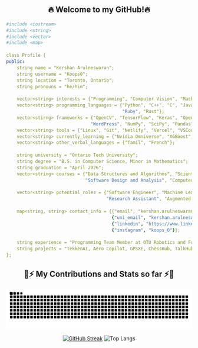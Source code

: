 <div align="center">
  <h2>🔥 Welcome to my GitHub!🔥 </h2>
</div>

```yaml
#include <iostream>
#include <string>
#include <vector>
#include <map>

class Profile {
public:
    string name = "Kershan Arulneswaran";
    string username = "Koops0";
    string location = "Toronto, Ontario";
    string pronouns = "he/him";

    vector<string> interests = {"Programming", "Computer Vision", "Machine Learning", "Open Source", "Robotics", "NLP"};
    vector<string> programming_languages = {"Python", "C++", "C", "JavaScript", "Go", "TypeScript" "Java", "HTML", "CSS",
                                            "Ruby", "Rust"};
    vector<stirng> frameworks = {"OpenCV", "TensorFlow", "Keras", "OpenGL", "React", "Node.js", "Next.js", "Django", "Flask",
                                "WordPress", "NumPy", "SciPy", "Pandas", "Seaborn", "Matplotlib", "scikit-learn"};
    vector<string> tools = {"Linux", "Git", "Netlify", "Vercel", "VSCode", "Amazon Web Services", "SQL"};
    vector<string> currently_learning = {"Nvidia Omniverse", "XGBoost", "spaCy", "PyTorch", "PySpark", "MongoDB", "Flutter"};
    vector<string> other_verbal_languages = {"Tamil", "French"};

    string university = "Ontario Tech University";
    string degree = "B.S. in Computer Science, Minor in Mathematics";
    string graduation = "April 2026";
    vector<string> courses = {"Data Structures and Algorithms", "Scientific Data Analysis", "Software Systems Dev. and Integ.",
                              "Software Design and Analysis", "Computer Graphics and Visualization"};

    vector<string> potential_roles = {"Software Engineer", "Machine Learning Engineer", "Computer Vision Engineer", 
                                      "Research Assistant", "Augmented Reality Developer", "Data Scientist"};

    map<string, string> contact_info = {{"email", "kershan.arulneswaran@gmail.com"},
                                        {"uni_email", "kershan.arulneswaran@ontariotechu.net"},
                                        {"linkedin", "https://www.linkedin.com/in/kersharul/"}, {"discord", "koops_0"},
                                        {"instagram", "koops_0"}};

    string experience = "Programming Team Member at OTU Robotics and Freelance Computer Science Mentor";
    string projects = "TekkenAI, Aero Copilot, GPSXE, ChessHub, TalkHub, Ri3D 2024";
};
```

<div align="center">
  <h2>🐍⚡ My Contributions and Stats so far ⚡🐍</h2>
  
  ![Snake animation](https://github.com/Koops0/koops0/blob/output/github-contribution-grid-snake.svg)

  <div align=center>
  
  [![GitHub Streak](https://streak-stats.demolab.com?user=Koops0&theme=noctis-minimus&border_radius=8&date_format=%5BY.%5Dn.j&fire=EB0000)](https://git.io/streak-stats) 
  ![Top Langs](https://github-readme-stats.vercel.app/api/top-langs/?username=Koops0&theme=dark&layout=compact)
</div>
</div>
